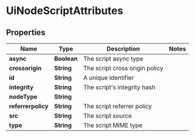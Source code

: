 

# UiNodeScriptAttributes


## Properties

Name | Type | Description | Notes
------------ | ------------- | ------------- | -------------
**async** | **Boolean** | The script async type | 
**crossorigin** | **String** | The script cross origin policy | 
**id** | **String** | A unique identifier | 
**integrity** | **String** | The script&#39;s integrity hash | 
**nodeType** | **String** |  | 
**referrerpolicy** | **String** | The script referrer policy | 
**src** | **String** | The script source | 
**type** | **String** | The script MIME type | 




